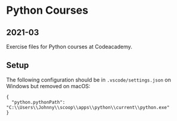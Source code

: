 # Python Courses

## 2021-03

Exercise files for Python courses at Codeacademy.

## Setup

The following configuration should be in `.vscode/settings.json` on Windows but removed on macOS:

```
{
  "python.pythonPath": "C:\\Users\\Johnny\\scoop\\apps\\python\\current\\python.exe"
}
```